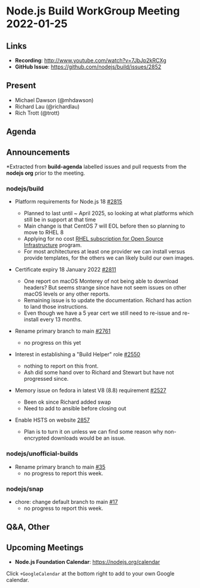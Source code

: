 # Node.js  Build WorkGroup Meeting 2022-01-25

## Links

* **Recording**:  http://www.youtube.com/watch?v=7JbJp2kRCXg
* **GitHub Issue**: https://github.com/nodejs/build/issues/2852

## Present

* Michael Dawson (@mhdawson)
* Richard Lau (@richardlau)
* Rich Trott (@trott)

## Agenda

## Announcements

*Extracted from **build-agenda** labelled issues and pull requests from the **nodejs org** prior to the meeting.


### nodejs/build


* Platform requirements for Node.js 18 [#2815](https://github.com/nodejs/build/issues/2815)
  * Planned to last until ~ April 2025, so looking at what platforms which still be in support
    at that time
  * Main change is that CentOS 7 will EOL before then so planning to move to RHEL 8
  * Applying for no cost [RHEL subscription for Open Source Infrastructure](https://www.redhat.com/en/blog/extending-no-cost-red-hat-enterprise-linux-open-source-organizations) program.
  * For most architectures at least one provider we can install versus provide templates, for the
    others we can likely build our own images.

* Certificate expiry 18 January 2022 [#2811](https://github.com/nodejs/build/issues/2811)
  * One report on macOS Monterey of not being able to download headers? But seems strange
    since have not seem issues on other macOS levels or any other reports.
  * Remaining issue is to update the documentation. Richard has action to land those
    instructions.
  * Even though we have a 5 year cert we still need to re-issue and re-install every 13 months.

* Rename primary branch to main [#2761](https://github.com/nodejs/build/issues/2761)
  * no progress on this yet

* Interest in establishing a "Build Helper" role    [#2550](https://github.com/nodejs/build/issues/2550)
  * nothing to report on this front.
  * Ash did some hand over to Richard and Stewart but have not progressed since.

* Memory issue on fedora in latest V8 (8.8) requirement [#2527](https://github.com/nodejs/build/issues/2527)
  * Been ok since Richard added swap
  * Need to add to ansible before closing out

* Enable HSTS on website [2857](https://github.com/nodejs/build/issues/2857)
  * Plan is to turn it on unless we can find some reason why non-encrypted downloads would be
     an issue.

### nodejs/unofficial-builds

* Rename primary branch to main [#35](https://github.com/nodejs/unofficial-builds/issues/35)
  * no progress to report this week.

### nodejs/snap

* chore: change default branch to main [#17](https://github.com/nodejs/snap/pull/17)
  * no progress to report this week.

## Q&A, Other


## Upcoming Meetings


* **Node.js Foundation Calendar**: <https://nodejs.org/calendar>


Click `+GoogleCalendar` at the bottom right to add to your own Google calendar.
